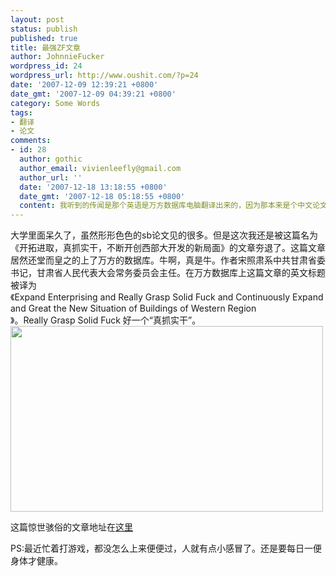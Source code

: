```yaml
---
layout: post
status: publish
published: true
title: 最强ZF文章
author: JohnnieFucker
wordpress_id: 24
wordpress_url: http://www.oushit.com/?p=24
date: '2007-12-09 12:39:21 +0800'
date_gmt: '2007-12-09 04:39:21 +0800'
category: Some Words
tags:
- 翻译
- 论文
comments:
- id: 28
  author: gothic
  author_email: vivienleefly@gmail.com
  author_url: ''
  date: '2007-12-18 13:18:55 +0800'
  date_gmt: '2007-12-18 05:18:55 +0800'
  content: 我听到的传闻是那个英语是万方数据库电脑翻译出来的，因为那本来是个中文论文哦。。。
---
```

<p>大学里面呆久了，虽然形形色色的sb论文见的很多。但是这次我还是被这篇名为《开拓进取，真抓实干，不断开创西部大开发的新局面》的文章夯退了。这篇文章居然还堂而皇之的上了万方的数据库。牛啊，真是牛。作者宋照肃系中共甘肃省委书记，甘肃省人民代表大会常务委员会主任。在万方数据库上这篇文章的英文标题被译为<br />
《Expand Enterprising and Really Grasp Solid Fuck and Continuously Expand and Great the New Situation of Buildings of Western Region<br />
》。Really Grasp Solid Fuck 好一个“真抓实干”。<br />
<a href="http://photo15.yupoo.com/20071209/121900_1326546040_qiohrovd.jpg" target="_blank"><img src="http://photo15.yupoo.com/20071209/121900_1326546040.jpg" height="297" width="500" /></a></p>
<p>这篇惊世骇俗的文章地址在<a href="http://www.wanfangdata.com.cn/Search/ResourceDataDetailPage.aspx?recordSchema=native.html&amp;database=WFPaperqikan&amp;AID=gssjjglgbxyxb200302001&amp;expression=gssjjglgbxyxb%2fgssj2003%2f0302pdf%2f030201.pdf">这里<br />
</a></p>
<p>PS:最近忙着打游戏，都没怎么上来便便过，人就有点小感冒了。还是要每日一便身体才健康。</p>

